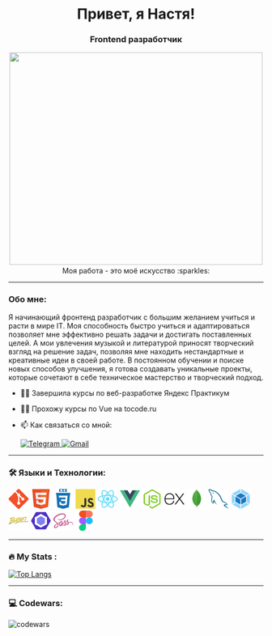 <div id="header" align="center">
  <h1>Привет, я Настя!</h1>
  <h3>Frontend разработчик</h3>
  <div align="center">
    <img src="https://media.tenor.com/AlUkiGkR2j8AAAAC/new-game-ahagon-umiko-programming.gif" width="500" height="420"/>
  </div>
  <quote>Моя работа - это моё искусство :sparkles:</quote>
</div>

---

### Обо мне:
Я начинающий фронтенд разработчик с большим желанием учиться и расти в мире IT. Моя способность быстро учиться и адаптироваться позволяет мне эффективно решать задачи и достигать поставленных целей. А мои увлечения музыкой и литературой приносят творческий взгляд на решение задач, позволяя мне находить нестандартные и креативные идеи в своей работе. В постоянном обучении и поиске новых способов улучшения, я готова создавать уникальные проекты, которые сочетают в себе техническое мастерство и творческий подход.

- :woman_student: Завершила курсы по веб-разработке Яндекс Практикум
- :woman_technologist: Прохожу курсы по Vue на tocode.ru
- :mailbox: Как связаться со мной:
  
  <div>
    <a href="https://t.me/Anastasia_Niii">
      <img src="https://img.shields.io/badge/Telegram-2CA5E0?style=for-the-badge&logo=telegram&logoColor=white" title="Telegram" alt="Telegram">
    </a>
    <a href="mailto:a.nistratova14@gmail.com">
      <img src="https://img.shields.io/badge/Gmail-D14836?style=for-the-badge&logo=gmail&logoColor=white" title="Gmail" alt="Gmail">
    </a>
  </div>

---

### 🛠 Языки и Технологии:
<div>
  <img src="https://github.com/devicons/devicon/blob/master/icons/git/git-original.svg" title="Git" alt="Git" width="40" height="40" />
  <img src="https://github.com/devicons/devicon/blob/master/icons/html5/html5-original.svg" title="HTML5" alt="HTML5" width="40" height="40" />
  <img src="https://github.com/devicons/devicon/blob/master/icons/css3/css3-plain-wordmark.svg" title="CSS3" alt="CSS3" width="40" height="40" />
  <img src="https://github.com/devicons/devicon/blob/master/icons/javascript/javascript-original.svg" title="JavaScript" alt="JavaScript" width="40" height="40" />
  <img src="https://github.com/devicons/devicon/blob/master/icons/react/react-original.svg" title="React" alt="React" width="40" height="40" />
  <img src="https://github.com/devicons/devicon/blob/master/icons/vuejs/vuejs-original.svg" title="Vue" alt="Vue" width="40" height="40" />
  <img src="https://github.com/devicons/devicon/blob/master/icons/nodejs/nodejs-original.svg" title="Node.js" alt="Node.js" width="40" height="40" />
  <img src="https://github.com/devicons/devicon/blob/master/icons/express/express-original.svg" title="Express" alt="Express" width="40" height="40" />
  <img src="https://github.com/devicons/devicon/blob/master/icons/mongodb/mongodb-original.svg" title="MongoDB" alt="MongoDB" width="40" height="40" />
  <img src="https://github.com/devicons/devicon/blob/master/icons/mysql/mysql-original.svg" title="MySQL" alt="MySQL" width="40" height="40" />
  <img src="https://github.com/devicons/devicon/blob/master/icons/webpack/webpack-original.svg" title="Webpack" alt="Webpack" width="40" height="40" />
  <img src="https://github.com/devicons/devicon/blob/master/icons/babel/babel-original.svg" title="Babel" alt="Babel" width="40" height="40" />
  <img src="https://github.com/devicons/devicon/blob/master/icons/eslint/eslint-original.svg" title="Eslint" alt="Eslint" width="40" height="40" />
  <img src="https://github.com/devicons/devicon/blob/master/icons/sass/sass-original.svg" title="SASS" alt="SASS" width="40" height="40" />
  <img src="https://github.com/devicons/devicon/blob/master/icons/figma/figma-original.svg" title="Figma" alt="Figma" width="40" height="40" />
  <!--
  <img src="" title="" alt="" width="40" height="40" />
  -->
</div>

---

### :fire: My Stats :
[![Top Langs](https://github-readme-stats.vercel.app/api/top-langs/?username=Anastasiia-Nist)](https://github.com/anuraghazra/github-readme-stats)

---

### 💻 Codewars:

![codewars](https://www.codewars.com/users/Anastasiia-Nist/badges/large)

